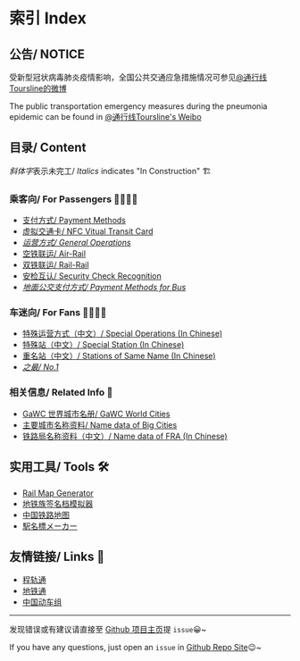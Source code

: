 # 索引 Index 

## 公告/ NOTICE

受新型冠状病毒肺炎疫情影响，全国公共交通应急措施情况可参见[@通行线Toursline的微博](https://m.weibo.cn/u/6882481489/)

The public transportation emergency measures during the pneumonia epidemic can be found in [@通行线Toursline's Weibo](https://m.weibo.cn/u/6882481489/)

## 目录/ Content

*斜体字*表示未完工/ *Italics* indicates "In Construction" 🏗

### 乘客向/ For Passengers 👨‍🚀👩‍🚀
- [支付方式/ Payment Methods](https://github.com/Ivysauro/ChinaRailTransit/blob/master/data/Payment%20Methods.md)
- [虚拟交通卡/ NFC Vitual Transit Card](https://github.com/Ivysauro/ChinaRailTransit/blob/master/data/NFC%20Vitual%20Transit%20Card.md)
- [*运营方式/ General Operations*](https://github.com/Ivysauro/ChinaRailTransit/blob/master/data/General%20Operations.md)
- [空铁联运/ Air-Rail](https://github.com/Ivysauro/ChinaRailTransit/blob/master/data/Air-Rail.md)
- [双铁联运/ Rail-Rail](https://github.com/Ivysauro/ChinaRailTransit/blob/master/data/Rail-Rail.md)
- [安检互认/ Security Check Recognition](https://github.com/Ivysauro/ChinaRailTransit/blob/master/data/Security%20Check%20Recognition.md)
- [*地面公交支付方式/ Payment Methods for Bus*](https://github.com/Ivysauro/ChinaRailTransit/blob/master/data/Payment%20Methods%20for%20Bus.md)

### 车迷向/ For Fans 🕵️‍♂️🕵️‍♀️
- [特殊运营方式（中文）/ Special Operations (In Chinese)](https://github.com/Ivysauro/ChinaRailTransit/blob/master/data/Special%20Operations.md)
- [特殊站（中文）/ Special Station (In Chinese)](https://github.com/Ivysauro/ChinaRailTransit/blob/master/data/Special%20Station.md)
- [重名站（中文）/ Stations of Same Name (In Chinese)](https://github.com/Ivysauro/ChinaRailTransit/blob/master/data/Stations%20of%20Same%20Name.md)
- [*之最/ No.1*](https://github.com/Ivysauro/ChinaRailTransit/blob/master/data/zui.md)

### 相关信息/ Related Info 🧷
- [GaWC 世界城市名册/ GaWC World Cities](https://github.com/Ivysauro/CNRT/blob/master/data/GaWC.md)
- [主要城市名称资料/ Name data of Big Cities](https://github.com/Ivysauro/ChinaRailTransit/blob/master/data/Name%20data%20of%20Big%20Cities.md)
- [铁路局名称资料（中文）/ Name data of FRA (In Chinese)](https://github.com/Ivysauro/ChinaRailTransit/blob/master/data/Name%20data%20of%20FRA.md)

## 实用工具/ Tools 🛠
- [Rail Map Generator](https://wongchito.github.io/RailMapGenerator/)
- [地铁族签名档模拟器](https://imisty.github.io/Metro-Simulator/dist/index.html)
- [中国铁路地图](http://cnrail.geogv.org/zhcn/?useMapboxGl=true)
- [駅名標メーカー](http://aniani.me/station/)

## 友情链接/ Links 🔗
- [程轨通](https://mcmcrt.china-emu.cn/)
- [地铁通](http://www.metroman.cn/)
- [中国动车组](https://www.china-emu.cn/)

---
发现错误或有建议请直接至 [Github 项目主页](https://github.com/Ivysauro/CNRT)提 `issue`😀~

If you have any questions, just open an `issue` in [Github Repo Site](https://github.com/Ivysauro/CNRT)😉~
